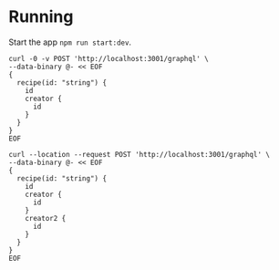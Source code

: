 # Running

Start the app `npm run start:dev`.

```
curl -0 -v POST 'http://localhost:3001/graphql' \
--data-binary @- << EOF
{
  recipe(id: "string") {
    id
    creator {
      id
    }
  }
}
EOF
```

```
curl --location --request POST 'http://localhost:3001/graphql' \
--data-binary @- << EOF
{
  recipe(id: "string") {
    id
    creator {
      id
    }
    creator2 {
      id
    }
  }
}
EOF
```
